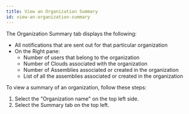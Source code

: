 ```yaml
---
title: View an Organization Summary
id: view-an-organization-summary
---
```


The Organization Summary tab displays the following: 

* All notifications that are sent out for that particular organization
* On the Right pane:
  * Number of users that belong to the organization
  * Number of Clouds associated with the organization
  * Number of Assemblies associated or created in the organization
  * List of all the assemblies associated or created in the organization

To view a summary of an organization, follow these steps:

1. Select the "Organization name" on the top left side.
2. Select the Summary tab on the top left.

